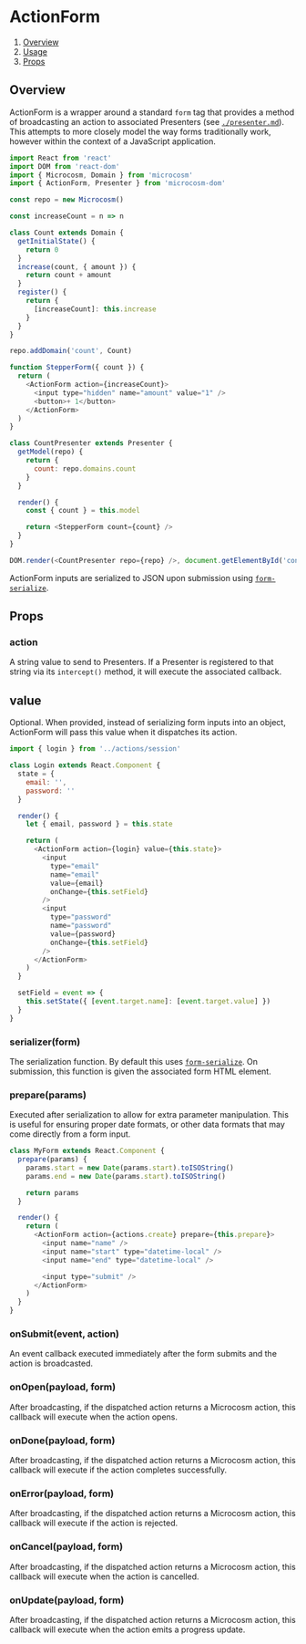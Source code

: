 # ActionForm

1.  [Overview](#overview)
2.  [Usage](#usage)
3.  [Props](#props)

## Overview

ActionForm is a wrapper around a standard `form` tag that provides a method of broadcasting an action to associated Presenters (see [`./presenter.md`](./presenter.md)). This attempts to more closely model the way forms traditionally work, however within the context of a JavaScript application.

```javascript
import React from 'react'
import DOM from 'react-dom'
import { Microcosm, Domain } from 'microcosm'
import { ActionForm, Presenter } from 'microcosm-dom'

const repo = new Microcosm()

const increaseCount = n => n

class Count extends Domain {
  getInitialState() {
    return 0
  }
  increase(count, { amount }) {
    return count + amount
  }
  register() {
    return {
      [increaseCount]: this.increase
    }
  }
}

repo.addDomain('count', Count)

function StepperForm({ count }) {
  return (
    <ActionForm action={increaseCount}>
      <input type="hidden" name="amount" value="1" />
      <button>+ 1</button>
    </ActionForm>
  )
}

class CountPresenter extends Presenter {
  getModel(repo) {
    return {
      count: repo.domains.count
    }
  }

  render() {
    const { count } = this.model

    return <StepperForm count={count} />
  }
}

DOM.render(<CountPresenter repo={repo} />, document.getElementById('container'))
```

ActionForm inputs are serialized to JSON upon submission using
[`form-serialize`](https://github.com/defunctzombie/form-serialize).

## Props

### action

A string value to send to Presenters. If a Presenter is registered to that string via its `intercept()` method, it will execute the associated callback.

## value

Optional. When provided, instead of serializing form inputs into an object, ActionForm will pass this value when it dispatches its action.

```javascript
import { login } from '../actions/session'

class Login extends React.Component {
  state = {
    email: '',
    password: ''
  }

  render() {
    let { email, password } = this.state

    return (
      <ActionForm action={login} value={this.state}>
        <input
          type="email"
          name="email"
          value={email}
          onChange={this.setField}
        />
        <input
          type="password"
          name="password"
          value={password}
          onChange={this.setField}
        />
      </ActionForm>
    )
  }

  setField = event => {
    this.setState({ [event.target.name]: [event.target.value] })
  }
}
```

### serializer(form)

The serialization function. By default this uses [`form-serialize`](https://github.com/defunctzombie/form-serialize). On submission, this function is given the associated form HTML element.

### prepare(params)

Executed after serialization to allow for extra parameter manipulation. This is useful for ensuring proper date formats, or other data formats that may come directly from a form input.

```javascript
class MyForm extends React.Component {
  prepare(params) {
    params.start = new Date(params.start).toISOString()
    params.end = new Date(params.start).toISOString()

    return params
  }

  render() {
    return (
      <ActionForm action={actions.create} prepare={this.prepare}>
        <input name="name" />
        <input name="start" type="datetime-local" />
        <input name="end" type="datetime-local" />

        <input type="submit" />
      </ActionForm>
    )
  }
}
```

### onSubmit(event, action)

An event callback executed immediately after the form submits and the action is broadcasted.

### onOpen(payload, form)

After broadcasting, if the dispatched action returns a Microcosm action, this callback will execute when the action opens.

### onDone(payload, form)

After broadcasting, if the dispatched action returns a Microcosm action, this callback will execute if the action completes successfully.

### onError(payload, form)

After broadcasting, if the dispatched action returns a Microcosm action, this callback will execute if the action is rejected.

### onCancel(payload, form)

After broadcasting, if the dispatched action returns a Microcosm action, this callback will execute when the action is cancelled.

### onUpdate(payload, form)

After broadcasting, if the dispatched action returns a Microcosm action, this callback will execute when the action emits a progress update.
